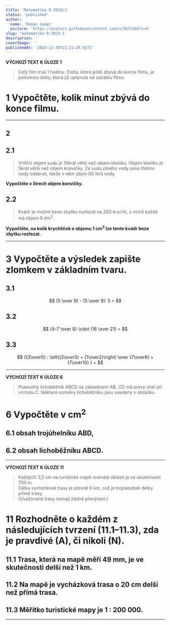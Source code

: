 ```yaml
---
title: 'Matematika 9 2023/1'
status: 'published'
author:
  name: 'Roman Samec'
  picture: 'https://avatars.githubusercontent.com/u/5671166?v=4'
slug: 'matematika-9-2023-1'
description: ''
coverImage: ''
publishedAt: '2023-12-30T12:21:20.927Z'
---
```


**VÝCHOZÍ TEXT K ÚLOZE 1**

> Celý film trvá 1 hodinu. Doba, která ještě zbývá do konce filmu, je polovinou doby, která již uplynula od začátku filmu.



# 1 Vypočtěte, kolik minut zbývá do konce filmu.

---

## 2

## 2.1
> Vnitřní objem sudu je 15krát větší než objem kbelíku. Objem kbelíku je 5krát větší než objem konvičky. Ze sudu plného vody jsme třetinu vody odebrali, takže v něm zbylo 60 litrů vody.


**Vypočtěte v litrech objem konvičky.**

## 2.2

> Kvádr je možné beze zbytku rozřezat na 200 krychlí, z nichž každá má objem 8 dm<sup>3</sup>.

**Vypočtěte, na kolik krychliček o objemu 1 cm<sup>3</sup> lze tento kvádr beze zbytku rozřezat.**

---

# 3 Vypočtěte a výsledek zapište zlomkem v základním tvaru.

## 3.1 
$$ {5 \over 9} - {5 \over 9}: 5 = $$

## 3.2
$$ {4-7 \over 8} \cdot {16 \over 21} = $$

## 3.3
$$ {{3\over5} : \left({2\over5} + {1\over2}\right) \over {7\over6} + {7\over10} } = $$

---

**VÝCHOZÍ TEXT K ÚLOZE 6**
>  Pravoúhlý lichoběžník ABCD se základnami AB, CD má pravý úhel při vrcholu C. Některé rozměry lichoběžníku jsou uvedeny v obrázku.

# 6 Vypočtěte v cm<sup>2</sup>
## 6.1 obsah trojúhelníku ABD,
## 6.2 obsah lichoběžníku ABCD.

---

**VÝCHOZÍ TEXT K ÚLOZE 11**
> Každých 3,5 cm na turistické mapě rovinaté oblasti je ve skutečnosti 700 m.</br>
Délka vycházkové trasy je přesně 6 km, což je trojnásobek délky přímé trasy.</br>
(Uvažované trasy nemají žádné převýšení.)

# 11 Rozhodněte o každém z následujících tvrzení (11.1–11.3), zda je pravdivé (A), či nikoli (N).

## 11.1 Trasa, která na mapě měří 49 mm, je ve skutečnosti delší než 1 km.
## 11.2 Na mapě je vycházková trasa o 20 cm **delší** než přímá trasa.
## 11.3 Měřítko turistické mapy je 1 ∶ 200 000. 

---